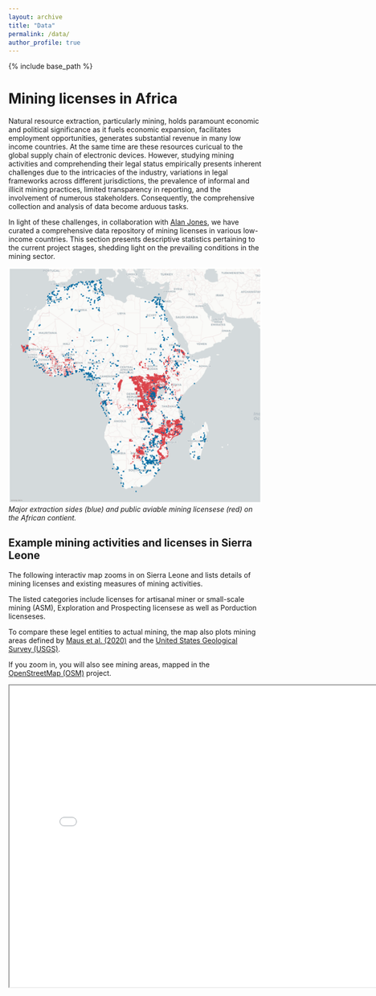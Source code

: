 ```yaml
---
layout: archive
title: "Data"
permalink: /data/
author_profile: true
---
```

{% include base_path %}

# Mining licenses in Africa

Natural resource extraction, particularly mining, holds paramount economic and political significance as it fuels economic expansion, facilitates employment opportunities, generates substantial revenue  in many low income countries. At the same time are these resources curicual to the global supply chain of electronic devices. However, studying mining activities and comprehending their legal status empirically presents inherent challenges due to the intricacies of the industry, variations in legal frameworks across different jurisdictions, the prevalence of informal and illicit mining practices, limited transparency in reporting, and the involvement of numerous stakeholders. Consequently, the comprehensive collection and analysis of data become arduous tasks.

In light of these challenges, in collaboration with [Alan Jones](https://www.linkedin.com/in/alanksjones/), we have curated a comprehensive data repository of mining licenses in various low-income countries. This section presents descriptive statistics pertaining to the current project stages, shedding light on the prevailing conditions in the mining sector.

![1687158122065](image/data_projects/production_licenses_all.png) *Major extraction sides (blue) and public aviable mining licensese (red) on the African contient.*

## Example mining activities and licenses in Sierra Leone

The following interactiv map zooms in on Sierra Leone and lists details of mining licenses and existing measures of mining activities.

The listed categories include licenses for artisanal miner or small-scale mining (ASM), Exploration and Prospecting licensese as well as Porduction licenseses.

To compare these legel entities to actual mining, the map also plots mining areas defined by [Maus et al. (2020)](https://www.nature.com/articles/s41597-020-00624-w)  and the [United States Geological Survey (USGS)](https://www.usgs.gov/).

If you zoom in, you will also see mining areas, mapped in the [OpenStreetMap (OSM)](https://www.openstreetmap.org/#map=14/-2.0182/29.3634) project.


<iframe src="/files/maps/sle_production_licenses.html" height="600" width="800"> </iframe>

